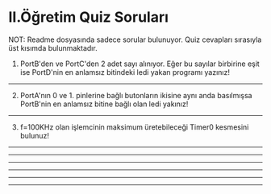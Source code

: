 # II.Öğretim Quiz Soruları

NOT: Readme dosyasında sadece sorular bulunuyor. Quiz cevapları sırasıyla üst kısımda bulunmaktadır.

1) PortB'den ve PortC'den 2 adet sayı alınıyor. Eğer bu sayılar birbirine eşit ise PortD'nin en anlamsız bitindeki ledi yakan programı yazınız! 
------------------------------------------------------
2) PortA'nın 0 ve 1. pinlerine bağlı butonların ikisine aynı anda basılmışsa PortB'nin en anlamsız bitine bağlı olan ledi yakınız!
------------------------------------------------------
3) f=100KHz olan işlemcinin maksimum üretebileceği Timer0 kesmesini bulunuz!
------------------------------------------------------

------------------------------------------------------

------------------------------------------------------

------------------------------------------------------

------------------------------------------------------

------------------------------------------------------

